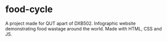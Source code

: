 # food-cycle
A project made for QUT apart of DXB502. Infographic website demonstrating food wastage around the world. Made with HTML, CSS and JS.
